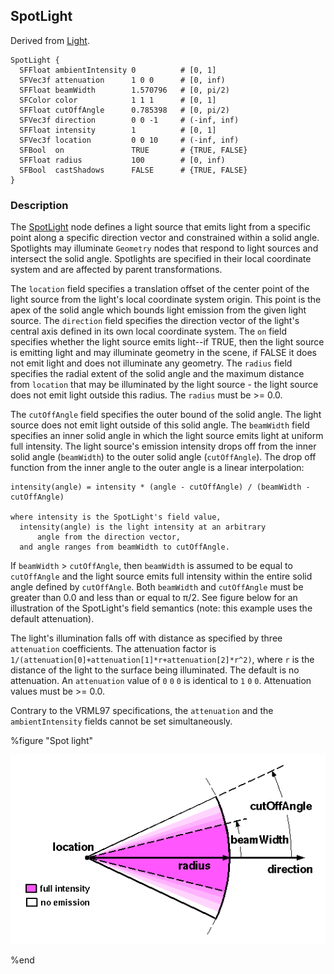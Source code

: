 ## SpotLight

Derived from [Light](light.md).

```
SpotLight {
  SFFloat ambientIntensity 0          # [0, 1]
  SFVec3f attenuation      1 0 0      # [0, inf)
  SFFloat beamWidth        1.570796   # [0, pi/2)
  SFColor color            1 1 1      # [0, 1]
  SFFloat cutOffAngle      0.785398   # [0, pi/2)
  SFVec3f direction        0 0 -1     # (-inf, inf)
  SFFloat intensity        1          # [0, 1]
  SFVec3f location         0 0 10     # (-inf, inf)
  SFBool  on               TRUE       # {TRUE, FALSE}
  SFFloat radius           100        # [0, inf)
  SFBool  castShadows      FALSE      # {TRUE, FALSE}
}
```

### Description

The [SpotLight](#spotlight) node defines a light source that emits light from a specific point along a specific direction vector and constrained within a solid angle.
Spotlights may illuminate `Geometry` nodes that respond to light sources and intersect the solid angle.
Spotlights are specified in their local coordinate system and are affected by parent transformations.

The `location` field specifies a translation offset of the center point of the light source from the light's local coordinate system origin.
This point is the apex of the solid angle which bounds light emission from the given light source.
The `direction` field specifies the direction vector of the light's central axis defined in its own local coordinate system.
The `on` field specifies whether the light source emits light--if TRUE, then the light source is emitting light and may illuminate geometry in the scene, if FALSE it does not emit light and does not illuminate any geometry.
The `radius` field specifies the radial extent of the solid angle and the maximum distance from `location` that may be illuminated by the light source - the light source does not emit light outside this radius.
The `radius` must be >= 0.0.

The `cutOffAngle` field specifies the outer bound of the solid angle.
The light source does not emit light outside of this solid angle.
The `beamWidth` field specifies an inner solid angle in which the light source emits light at uniform full intensity.
The light source's emission intensity drops off from the inner solid angle (`beamWidth`) to the outer solid angle (`cutOffAngle`).
The drop off function from the inner angle to the outer angle is a linear interpolation:

```
intensity(angle) = intensity * (angle - cutOffAngle) / (beamWidth - cutOffAngle)

where intensity is the SpotLight's field value,
  intensity(angle) is the light intensity at an arbitrary
      angle from the direction vector,
  and angle ranges from beamWidth to cutOffAngle.
```

If `beamWidth` > `cutOffAngle`, then `beamWidth` is assumed to be equal to `cutOffAngle` and the light source emits full intensity within the entire solid angle defined by `cutOffAngle`.
Both `beamWidth` and `cutOffAngle` must be greater than 0.0 and less than or equal to π/2.
See figure below for an illustration of the SpotLight's field semantics (note: this example uses the default attenuation).

The light's illumination falls off with distance as specified by three `attenuation` coefficients.
The attenuation factor is `1/(attenuation[0]+attenuation[1]*r+attenuation[2]*r^2)`, where `r` is the distance of the light to the surface being illuminated.
The default is no attenuation.
An `attenuation` value of `0` `0` `0` is identical to `1` `0` `0`.
Attenuation values must be >= 0.0.

Contrary to the VRML97 specifications, the `attenuation` and the `ambientIntensity` fields cannot be set simultaneously.

%figure "Spot light"

![spot_light.png](images/spot_light.png)

%end

